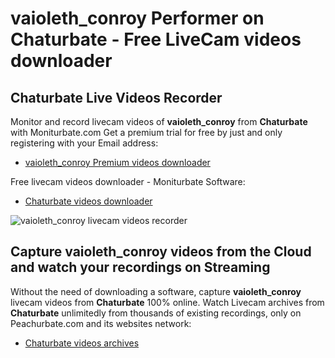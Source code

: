 # vaioleth_conroy Performer on Chaturbate - Free LiveCam videos downloader

## Chaturbate Live Videos Recorder

Monitor and record livecam videos of **vaioleth_conroy** from **Chaturbate** with Moniturbate.com
Get a premium trial for free by just and only registering with your Email address:
* [vaioleth_conroy Premium videos downloader](https://moniturbate.com/request-demo-licence-key.html)

Free livecam videos downloader - Moniturbate Software:
* [Chaturbate videos downloader](https://moniturbate.com/moniturbate-download-software.html)

![vaioleth_conroy livecam videos recorder](https://peachurnet.com/templates/moniturbate-software.png)


## Capture vaioleth_conroy videos from the Cloud and watch your recordings on Streaming

Without the need of downloading a software, capture **vaioleth_conroy** livecam videos from **Chaturbate** 100% online.
Watch Livecam archives from **Chaturbate** unlimitedly from thousands of existing recordings, only on Peachurbate.com and its websites network:
* [Chaturbate videos archives](https://peachurnet.com/)